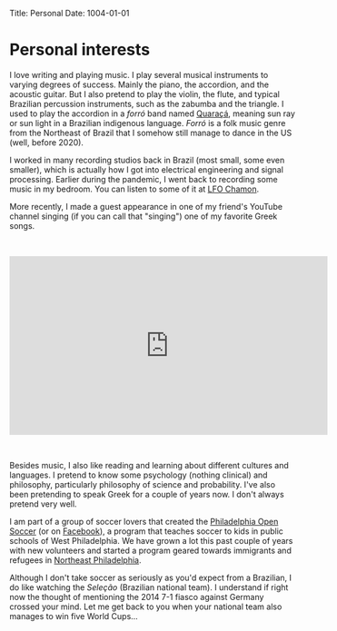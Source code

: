 Title: Personal
Date: 1004-01-01

# Personal interests

I love writing and playing music. I play several musical instruments
to varying degrees of success. Mainly the piano, the accordion,
and the acoustic guitar. But I also pretend to play
the violin, the flute, and typical Brazilian percussion instruments,
such as the zabumba and the triangle. I used to play the accordion in a *forró* band named
[Quaraçá](https://soundcloud.com/luiz-chamon/sets/quaraca), meaning sun ray or
sun light in a Brazilian indigenous language. *Forró* is a folk music genre
from the Northeast of Brazil that I somehow still manage to dance in the US
(well, before 2020).

I worked in many recording studios back in Brazil (most small, some even smaller),
which is actually how I got into electrical engineering and signal processing. Earlier during the pandemic,
I went back to recording some music in my bedroom. You can listen to some
of it at [LFO Chamon](https://www.lfochamon.com).

More recently, I made a guest appearance in one of my friend's YouTube channel
singing (if you can call that "singing") one of my favorite Greek songs.

&nbsp;

<center><iframe width="560" height="315" src="https://www.youtube.com/embed/3S2Jc6-n4wk"
frameborder="0" allow="accelerometer; autoplay; clipboard-write; encrypted-media;
gyroscope; picture-in-picture" allowfullscreen></iframe></center>

&nbsp;

Besides music, I also like reading and learning about different cultures and languages.
I pretend to know some psychology (nothing clinical) and philosophy,
particularly philosophy of science and probability. I've also been pretending to
speak Greek for a couple of years now. I don't always pretend very well.

I am part of a group of soccer lovers that created the [Philadelphia
Open Soccer](https://www.philadelphiaopensoccer.org/) (or on
[Facebook](https://www.facebook.com/phillyopensoccer/)), a program that
teaches soccer to kids in public schools of West Philadelphia. We have
grown a lot this past couple of years with new volunteers and started a
program geared towards immigrants and refugees in
[Northeast Philadelphia](https://www.facebook.com/pg/phillyopensoccer/photos/?tab=album&album_id=1299783973460905).

Although I don't take soccer as seriously as you'd expect from a
Brazilian, I do like watching the *Seleção* (Brazilian national team).
I understand if right now the thought of mentioning the 2014 7-1 fiasco against
Germany crossed your mind. Let me get back to you when your national team also manages to win five World Cups...
